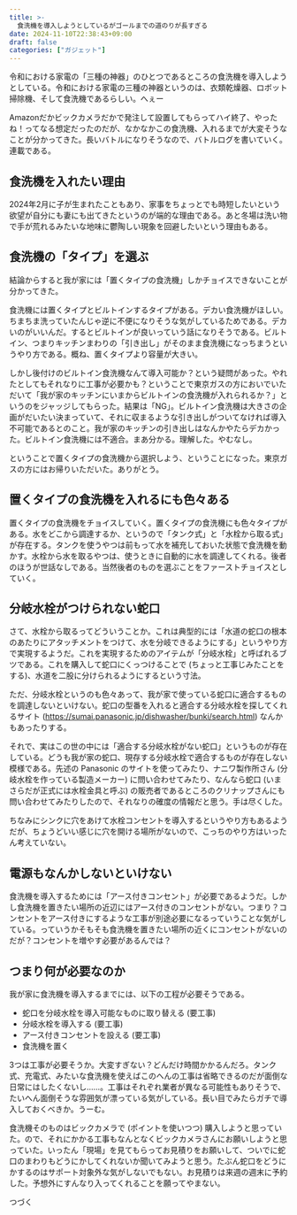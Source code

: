 ```yaml
---
title: >-
  食洗機を導入しようとしているがゴールまでの道のりが長すぎる
date: 2024-11-10T22:38:43+09:00
draft: false
categories: ["ガジェット"]
---
```


令和における家電の「三種の神器」のひとつであるところの食洗機を導入しようとしている。令和における家電の三種の神器というのは、衣類乾燥器、ロボット掃除機、そして食洗機であるらしい。へぇー

Amazonだかビックカメラだかで発注して設置してもらってハイ終了、やったね！ってなる想定だったのだが、なかなかこの食洗機、入れるまでが大変そうなことが分かってきた。長いバトルになりそうなので、バトルログを書いていく。連載である。

<!--more-->

## 食洗機を入れたい理由

2024年2月に子が生まれたこともあり、家事をちょっとでも時短したいという欲望が自分にも妻にも出てきたというのが端的な理由である。あと冬場は洗い物で手が荒れるみたいな地味に鬱陶しい現象を回避したいという理由もある。

## 食洗機の「タイプ」を選ぶ

結論からすると我が家には「置くタイプの食洗機」しかチョイスできないことが分かってきた。

食洗機には置くタイプとビルトインするタイプがある。デカい食洗機がほしい。ちまちま洗っていたんじゃ逆に不便になりそうな気がしているためである。デカいのがいいんだ。するとビルトインが良いっていう話になりそうである。ビルトイン、つまりキッチンまわりの「引き出し」がそのまま食洗機になっちまうというやり方である。概ね、置くタイプより容量が大きい。

しかし後付けのビルトイン食洗機なんて導入可能か？という疑問があった。やれたとしてもそれなりに工事が必要かも？ということで東京ガスの方においでいただいて「我が家のキッチンにいまからビルトインの食洗機が入れられるか？」というのをジャッジしてもらった。結果は「NG」。ビルトイン食洗機は大きさの企画がだいたい決まっていて、それに収まるような引き出しがついてなければ導入不可能であるとのこと。我が家のキッチンの引き出しはなんかやたらデカかった。ビルトイン食洗機には不適合。まあ分かる。理解した。やむなし。

ということで置くタイプの食洗機から選択しよう、ということになった。東京ガスの方にはお帰りいただいた。ありがとう。

## 置くタイプの食洗機を入れるにも色々ある

置くタイプの食洗機をチョイスしていく。置くタイプの食洗機にも色々タイプがある。水をどこから調達するか、というので「タンク式」と「水栓から取る式」が存在する。タンクを使うやつは前もって水を補充しておいた状態で食洗機を動かす。水栓から水を取るやつは、使うときに自動的に水を調達してくれる。後者のほうが世話なしである。当然後者のものを選ぶことをファーストチョイスとしていく。

## 分岐水栓がつけられない蛇口

さて、水栓から取るってどういうことか。これは典型的には「水道の蛇口の根本のあたりにアタッチメントをつけて、水を分岐できるようにする」というやり方で実現するようだ。これを実現するためのアイテムが「分岐水栓」と呼ばれるブツである。これを購入して蛇口にくっつけることで (ちょっと工事じみたことをする)、水道を二股に分けられるようにするという寸法。

ただ、分岐水栓というのも色々あって、我が家で使っている蛇口に適合するものを調達しないといけない。蛇口の型番を入れると適合する分岐水栓を探してくれるサイト (https://sumai.panasonic.jp/dishwasher/bunki/search.html) なんかもあったりする。

それで、実はこの世の中には「適合する分岐水栓がない蛇口」というものが存在している。どうも我が家の蛇口、現存する分岐水栓で適合するものが存在しない模様である。先述の Panasonic のサイトを使ってみたり、ナニワ製作所さん (分岐水栓を作っている製造メーカー) に問い合わせてみたり、なんなら蛇口 (いまさらだが正式には水栓金具と呼ぶ) の販売者であるところのクリナップさんにも問い合わせてみたりしたので、それなりの確度の情報だと思う。手は尽くした。

ちなみにシンクに穴をあけて水栓コンセントを導入するというやり方もあるようだが、ちょうどいい感じに穴を開ける場所がないので、こっちのやり方はいったん考えていない。

## 電源もなんかしないといけない

食洗機を導入するためには「アース付きコンセント」が必要であるようだ。しかし食洗機を置きたい場所の近辺にはアース付きのコンセントがない。つまり？コンセントをアース付きにするような工事が別途必要になるっていうことな気がしている。っていうかそもそも食洗機を置きたい場所の近くにコンセントがないのだが？コンセントを増やす必要があるんでは？

## つまり何が必要なのか

我が家に食洗機を導入するまでには、以下の工程が必要そうである。

- 蛇口を分岐水栓を導入可能なものに取り替える (要工事)
- 分岐水栓を導入する (要工事)
- アース付きコンセントを設える (要工事)
- 食洗機を置く

3つは工事が必要そうか。大変すぎない？どんだけ時間かかるんだろ。タンク式、充電式、みたいな食洗機を使えばこのへんの工事は省略できるのだが面倒な日常にはしたくないし……。工事はそれぞれ業者が異なる可能性もありそうで、たいへん面倒そうな雰囲気が漂っている気がしている。長い目でみたらガチで導入しておくべきか。うーむ。

食洗機そのものはビックカメラで (ポイントを使いつつ) 購入しようと思っていた。ので、それにかかる工事もなんとなくビックカメラさんにお願いしようと思っていた。いったん「現場」を見てもらってお見積りをお願いして、ついでに蛇口のまわりもどうにかしてくれないか聞いてみようと思う。たぶん蛇口をどうにかするのはサポート対象外な気がしないでもない。お見積りは来週の週末に予約した。予想外にすんなり入ってくれることを願ってやまない。

つづく
